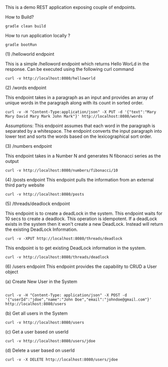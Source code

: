 This is a demo REST application exposing couple of endpoints.

How to Build?
````
gradle clean build
````

How to run application locally ?
````
gradle bootRun

````

(1) /helloworld endpoint

This is a simple /helloword endpoint which returns Hello WorLd in the response. Can be executed using the following curl command
```
curl -v http://localhost:8080/helloworld
```

(2) /words endpoint

This endpoint takes in a paragraph as an input and provides an array of unique words in the paragraph along with its count in sorted order.

````
curl -v -H "Content-Type:application/json" -X PUT -d '{"text":"Mary Mary David Mary Mark John Mark"}' http://localhost:8080/words
````

Assumptions: This endpoint assumes that each word in the paragraph is separated by a whitespace. The endpoint converts the input paragraph into lower text and sorts the words based on the lexicographical sort order.


(3) /numbers endpoint

This endpoint takes in a Number N and generates N fibonacci series as the output
````
curl -v http://localhost:8080/numbers/fibonacci/10
````


(4) /posts endpoint
This endpoint pulls the information from an external third party website

````
curl -v http://localhost:8080/posts
````

(5) /threads/deadlock endpoint

This endpoint is to create a deadLock in the system. This endpoint waits for 10 secs to create a deadlock. This operation is idempotent. If a deadLock exists in the system
then it won't create a new DeadLock. Instead will return the existing DeadLock Information.

````
curl -v -XPUT http://localhost:8080/threads/deadlock 

````

This endpoint is to get existing DeadLock information in the system.

````
curl -v http://localhost:8080/threads/deadlock
````


(6) /users endpoint
This endpoint provides the capability to CRUD a User object

(a) Create New User in the System

````

curl -v -H "Content-Type: application/json" -X POST -d '{"userId":"jdoe","name":"John Doe","email":"johndoe@gmail.com"}' http://localhost:8080/users
````

(b) Get all users in the System

````
curl -v http://localhost:8080/users

````

(c) Get a user based on userId
````
curl -v http://localhost:8080/users/jdoe
````

(d) Delete a user based on userId
````
curl -v -X DELETE http://localhost:8080/users/jdoe
````





